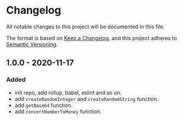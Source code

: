 # Changelog

All notable changes to this project will be documented in this file.

The format is based on [Keep a Changelog](https://keepachangelog.com/en/1.0.0/),
and this project adheres to [Semantic Versioning](https://semver.org/spec/v2.0.0.html).

## 1.0.0 - 2020-11-17

### Added

- init repo, add rollup, babel, eslint and so on.
- add `createRandomInteger` and `createRandomString` function.
- add `getBase64` function.
- add `convertNumberToMoney` function.
